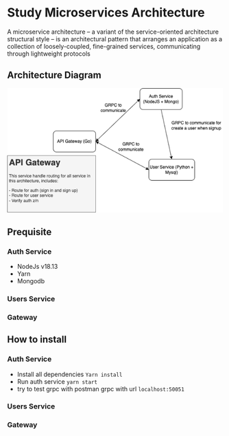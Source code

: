 # Study Microservices Architecture
A microservice architecture – a variant of the service-oriented architecture
structural style – is an architectural pattern that arranges an application as a collection
of loosely-coupled, fine-grained services, communicating through lightweight protocols

## Architecture Diagram

![Architecture Diagram](./docs/alivers-services.png)

## Prequisite
  ### Auth Service
  - NodeJs v18.13
  - Yarn
  - Mongodb

  ### Users Service
  ### Gateway

## How to install
  ### Auth Service
  - Install all dependencies `Yarn install`
  - Run auth service `yarn start`
  - try to test grpc with postman grpc with url `localhost:50051`

  ### Users Service
  ### Gateway
